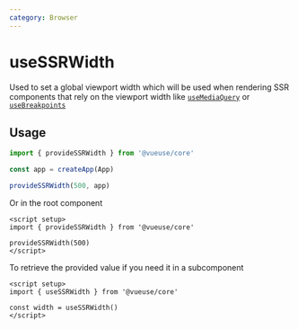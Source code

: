 ```yaml
---
category: Browser
---
```


# useSSRWidth

Used to set a global viewport width which will be used when rendering SSR components that rely on the viewport width like [`useMediaQuery`](../useMediaQuery/index.md) or [`useBreakpoints`](../useBreakpoints/index.md)

## Usage

```js
import { provideSSRWidth } from '@vueuse/core'

const app = createApp(App)

provideSSRWidth(500, app)
```

Or in the root component

```vue
<script setup>
import { provideSSRWidth } from '@vueuse/core'

provideSSRWidth(500)
</script>
```

To retrieve the provided value if you need it in a subcomponent

```vue
<script setup>
import { useSSRWidth } from '@vueuse/core'

const width = useSSRWidth()
</script>
```
